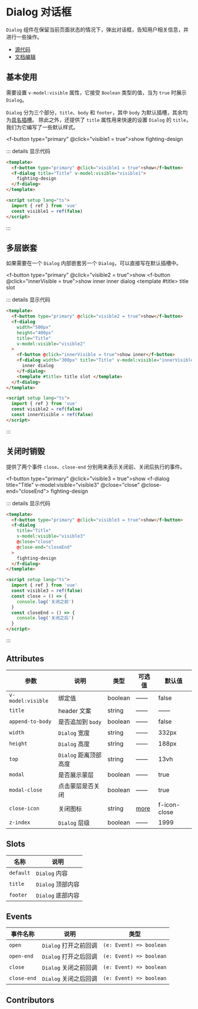 # Dialog 对话框

`Dialog` 组件在保留当前页面状态的情况下，弹出对话框，告知用户相关信息，并进行一些操作。

- [源代码](https://github.com/FightingDesign/fighting-design/tree/master/packages/fighting-components/dialog)
- [文档编辑](https://github.com/FightingDesign/fighting-design/blob/master/docs/docs/components/dialog.md)

## 基本使用

需要设置 `v-model:visible` 属性，它接受 `Boolean` 类型的值，当为 `true` 时展示 `Dialog`。

`Dialog` 分为三个部分，`title`、`body` 和 `footer`，其中 `body` 为默认插槽，其余均为[具名插槽](https://staging-cn.vuejs.org/guide/components/slots.html#named-slots)。
除此之外，还提供了 `title` 属性用来快速的设置 `Dialog` 的 `title`，我们为它编写了一些默认样式。

<f-button type="primary" @click="visible1 = true">show</f-button>
<f-dialog title="Title" v-model:visible="visible1">
fighting-design
</f-dialog>

::: details 显示代码

```html
<template>
  <f-button type="primary" @click="visible1 = true">show</f-button>
  <f-dialog title="Title" v-model:visible="visible1">
    fighting-design
  </f-dialog>
</template>

<script setup lang="ts">
  import { ref } from 'vue'
  const visible1 = ref(false)
</script>
```

:::

## 多层嵌套

如果需要在一个 `Dialog` 内部嵌套另一个 `Dialog`，可以直接写在默认插槽中。

<f-button type="primary" @click="visible2 = true">show</f-button>
<f-dialog width="500px" height="400px" title="Title" v-model:visible="visible2">
<f-button @click="innerVisible = true">show inner</f-button>
<f-dialog width="300px" title="Title" v-model:visible="innerVisible">
inner dialog
</f-dialog>
<template #title>
title slot
</template>
</f-dialog>

::: details 显示代码

```html
<template>
  <f-button type="primary" @click="visible2 = true">show</f-button>
  <f-dialog
    width="500px"
    height="400px"
    title="Title"
    v-model:visible="visible2"
  >
    <f-button @click="innerVisible = true">show inner</f-button>
    <f-dialog width="300px" title="Title" v-model:visible="innerVisible">
      inner dialog
    </f-dialog>
    <template #title> title slot </template>
  </f-dialog>
</template>

<script setup lang="ts">
  import { ref } from 'vue'
  const visible2 = ref(false)
  const innerVisible = ref(false)
</script>
```

:::

## 关闭时销毁

提供了两个事件 `close`、`close-end` 分别用来表示关闭前、关闭后执行的事件。

<f-button type="primary" @click="visible3 = true">show</f-button>
<f-dialog title="Title" v-model:visible="visible3" @close="close" @close-end="closeEnd">
fighting-design
</f-dialog>

::: details 显示代码

```html
<template>
  <f-button type="primary" @click="visible3 = true">show</f-button>
  <f-dialog
    title="Title"
    v-model:visible="visible3"
    @close="close"
    @close-end="closeEnd"
  >
    fighting-design
  </f-dialog>
</template>

<script setup lang="ts">
  import { ref } from 'vue'
  const visible3 = ref(false)
  const close = () => {
    console.log('关闭之前')
  }
  const closeEnd = () => {
    console.log('关闭之后')
  }
</script>
```

:::

## Attributes

| 参数              | 说明                  | 类型    | 可选值                                                     | 默认值       |
| ----------------- | --------------------- | ------- | ---------------------------------------------------------- | ------------ |
| `v-model:visible` | 绑定值                | boolean | ——                                                         | false        |
| `title`           | header 文案           | string  | ——                                                         | ——           |
| `append-to-body`  | 是否追加到 `body`     | boolean | ——                                                         | false        |
| `width`           | `Dialog` 宽度         | string  | ——                                                         | 332px        |
| `height`          | `Dialog` 高度         | string  | ——                                                         | 188px        |
| `top`             | `Dialog` 距离顶部高度 | string  | ——                                                         | 13vh         |
| `modal`           | 是否展示蒙层          | boolean | ——                                                         | true         |
| `modal-close`     | 点击蒙层是否关闭      | boolean | ——                                                         | true         |
| `close-icon`      | 关闭图标              | string  | [more](https://fighting.tianyuhao.cn/components/icon.html) | f-icon-close |
| `z-index`         | `Dialog` 层级         | boolean | ——                                                         | 1999         |

## Slots

| 名称      | 说明              |
| --------- | ----------------- |
| `default` | `Dialog` 内容     |
| `title`   | `Dialog` 顶部内容 |
| `footer`  | `Dialog` 底部内容 |

## Events

| 事件名称    | 说明                  | 类型                    |
| ----------- | --------------------- | ----------------------- |
| `open`      | `Dialog` 打开之前回调 | `(e: Event) => boolean` |
| `open-end`  | `Dialog` 打开之后回调 | `(e: Event) => boolean` |
| `close`     | `Dialog` 关闭之前回调 | `(e: Event) => boolean` |
| `close-end` | `Dialog` 关闭之后回调 | `(e: Event) => boolean` |

## Contributors

<a href="https://github.com/Tyh2001" target="_blank">
  <f-avatar round src="https://avatars.githubusercontent.com/u/73180970?v=4" />
</a>

<a href="https://github.com/Rin-Nohara" target="_blank">
  <f-avatar round src="https://avatars.githubusercontent.com/u/61968242?v=4" />
</a>

<script setup>
  import { ref } from 'vue'
  const visible1 = ref(false)
  const visible2 = ref(false)
  const visible3 = ref(false)
  const innerVisible = ref(false)
  const close = () => {
    console.log('关闭之前');
  }
  const closeEnd = () => {
    console.log('关闭之后');
  }
</script>
